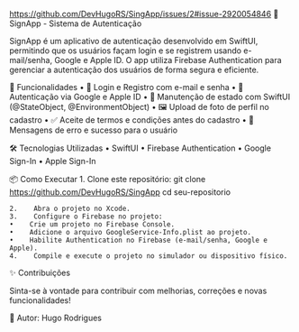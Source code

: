 https://github.com/DevHugoRS/SingApp/issues/2#issue-2920054846
📱 SignApp - Sistema de Autenticação

SignApp é um aplicativo de autenticação desenvolvido em SwiftUI, permitindo que os usuários façam login e se registrem usando e-mail/senha, Google e Apple ID. O app utiliza Firebase Authentication para gerenciar a autenticação dos usuários de forma segura e eficiente.

🚀 Funcionalidades
    •    📩 Login e Registro com e-mail e senha
    •    🔐 Autenticação via Google e Apple ID
    •    🔄 Manutenção de estado com SwiftUI (@StateObject, @EnvironmentObject)
    •    🖼️ Upload de foto de perfil no cadastro
    •    ✅ Aceite de termos e condições antes do cadastro
    •    🔔 Mensagens de erro e sucesso para o usuário

🛠️ Tecnologias Utilizadas
    •    SwiftUI
    •    Firebase Authentication
    •    Google Sign-In
    •    Apple Sign-In

📦 Como Executar
    1.    Clone este repositório:
    git clone https://github.com/DevHugoRS/SingApp
    cd seu-repositorio
    
    2.    Abra o projeto no Xcode.
    3.    Configure o Firebase no projeto:
    •    Crie um projeto no Firebase Console.
    •    Adicione o arquivo GoogleService-Info.plist ao projeto.
    •    Habilite Authentication no Firebase (e-mail/senha, Google e Apple).
    4.    Compile e execute o projeto no simulador ou dispositivo físico.

 ✨ Contribuições

Sinta-se à vontade para contribuir com melhorias, correções e novas funcionalidades!

📩 Autor: Hugo Rodrigues

